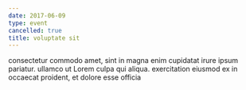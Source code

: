 ```yaml
---
date: 2017-06-09
type: event
cancelled: true
title: voluptate sit
---
```

consectetur commodo amet, sint in magna enim cupidatat irure ipsum pariatur. ullamco ut Lorem culpa qui aliqua. exercitation eiusmod ex in occaecat proident, et dolore esse officia
